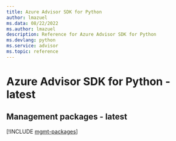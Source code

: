 ```yaml
---
title: Azure Advisor SDK for Python
author: lmazuel
ms.data: 08/22/2022
ms.author: lmazuel
description: Reference for Azure Advisor SDK for Python
ms.devlang: python
ms.service: advisor
ms.topic: reference
---
```

# Azure Advisor SDK for Python - latest

## Management packages - latest
[!INCLUDE [mgmt-packages](advisor-mgmt-index.md)]